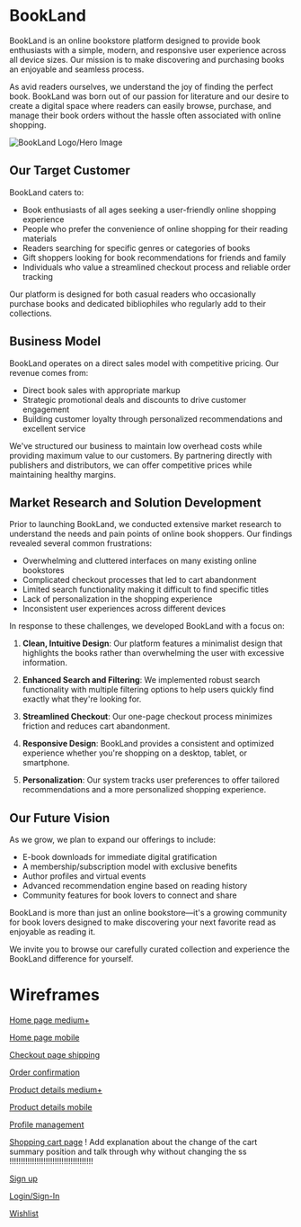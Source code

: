 # BookLand

BookLand is an online bookstore platform designed to provide book enthusiasts with a simple, modern, and responsive user experience across all device sizes. Our mission is to make discovering and purchasing books an enjoyable and seamless process.

As avid readers ourselves, we understand the joy of finding the perfect book. BookLand was born out of our passion for literature and our desire to create a digital space where readers can easily browse, purchase, and manage their book orders without the hassle often associated with online shopping.

![BookLand Logo/Hero Image](path-to-image)

## Our Target Customer

BookLand caters to:

- Book enthusiasts of all ages seeking a user-friendly online shopping experience
- People who prefer the convenience of online shopping for their reading materials
- Readers searching for specific genres or categories of books
- Gift shoppers looking for book recommendations for friends and family
- Individuals who value a streamlined checkout process and reliable order tracking

Our platform is designed for both casual readers who occasionally purchase books and dedicated bibliophiles who regularly add to their collections.

## Business Model

BookLand operates on a direct sales model with competitive pricing. Our revenue comes from:

- Direct book sales with appropriate markup
- Strategic promotional deals and discounts to drive customer engagement
- Building customer loyalty through personalized recommendations and excellent service

We've structured our business to maintain low overhead costs while providing maximum value to our customers. By partnering directly with publishers and distributors, we can offer competitive prices while maintaining healthy margins.

## Market Research and Solution Development

Prior to launching BookLand, we conducted extensive market research to understand the needs and pain points of online book shoppers. Our findings revealed several common frustrations:

- Overwhelming and cluttered interfaces on many existing online bookstores
- Complicated checkout processes that led to cart abandonment
- Limited search functionality making it difficult to find specific titles
- Lack of personalization in the shopping experience
- Inconsistent user experiences across different devices

In response to these challenges, we developed BookLand with a focus on:

1. **Clean, Intuitive Design**: Our platform features a minimalist design that highlights the books rather than overwhelming the user with excessive information.

2. **Enhanced Search and Filtering**: We implemented robust search functionality with multiple filtering options to help users quickly find exactly what they're looking for.

3. **Streamlined Checkout**: Our one-page checkout process minimizes friction and reduces cart abandonment.

4. **Responsive Design**: BookLand provides a consistent and optimized experience whether you're shopping on a desktop, tablet, or smartphone.

5. **Personalization**: Our system tracks user preferences to offer tailored recommendations and a more personalized shopping experience.

## Our Future Vision

As we grow, we plan to expand our offerings to include:

- E-book downloads for immediate digital gratification
- A membership/subscription model with exclusive benefits
- Author profiles and virtual events
- Advanced recommendation engine based on reading history
- Community features for book lovers to connect and share

BookLand is more than just an online bookstore—it's a growing community for book lovers designed to make discovering your next favorite read as enjoyable as reading it.

We invite you to browse our carefully curated collection and experience the BookLand difference for yourself.



# Wireframes

[Home page medium+](media/wireframes/Home%20Page%20Medium%20Plus.png)

[Home page mobile](media/wireframes/Home%20Page%20Mobile.png)

[Checkout page shipping](media/wireframes/Checkout%20Page%20Shipping%20info%20and%20order%20summary.png)

[Order confirmation](media/wireframes/Order%20Confirmation%20Page.png)

[Product details medium+](media/wireframes/Product%20Details%20Medium%20Plus.png)

[Product details mobile](media/wireframes/Product%20details%20mobile.png)

[Profile management](media/wireframes/Profile%20Management.png)

[Shopping cart page](media/wireframes/Shopping%20Cart%20Page.png) ! Add explanation about the change of the cart summary position and talk through why without changing the ss !!!!!!!!!!!!!!!!!!!!!!!!!!!!!!!!!!!!!

[Sign up](media/wireframes/Sign%20up.png)

[Login/Sign-In](media/wireframes/Login.png)

[Wishlist](media/wireframes/Wishlist.png)


